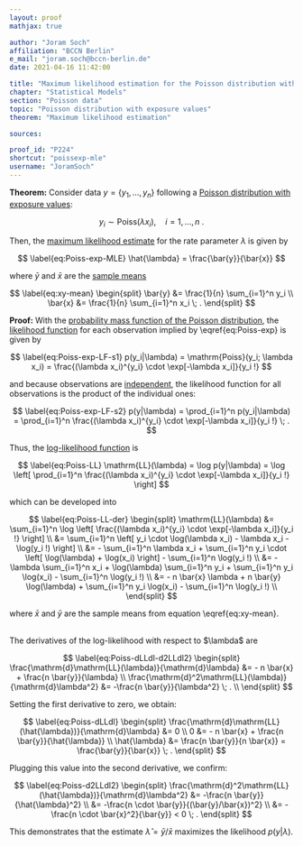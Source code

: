 ```yaml
---
layout: proof
mathjax: true

author: "Joram Soch"
affiliation: "BCCN Berlin"
e_mail: "joram.soch@bccn-berlin.de"
date: 2021-04-16 11:42:00

title: "Maximum likelihood estimation for the Poisson distribution with exposure values"
chapter: "Statistical Models"
section: "Poisson data"
topic: "Poisson distribution with exposure values"
theorem: "Maximum likelihood estimation"

sources:

proof_id: "P224"
shortcut: "poissexp-mle"
username: "JoramSoch"
---
```



**Theorem:** Consider data $y = \left\lbrace y_1, \ldots, y_n \right\rbrace$ following a [Poisson distribution with exposure values](/D/poissexp):

$$ \label{eq:Poiss-exp}
y_i \sim \mathrm{Poiss}(\lambda x_i), \quad i = 1, \ldots, n \; .
$$

Then, the [maximum likelihood estimate](/D/mle) for the rate parameter $\lambda$ is given by

$$ \label{eq:Poiss-exp-MLE}
\hat{\lambda} = \frac{\bar{y}}{\bar{x}}
$$

where $\bar{y}$ and $\bar{x}$ are the [sample means](/D/mean-sample)

$$ \label{eq:xy-mean}
\begin{split}
\bar{y} &= \frac{1}{n} \sum_{i=1}^n y_i \\
\bar{x} &= \frac{1}{n} \sum_{i=1}^n x_i \; .
\end{split}
$$


**Proof:** With the [probability mass function of the Poisson distribution](/P/poiss-pmf), the [likelihood function](/D/lf) for each observation implied by \eqref{eq:Poiss-exp} is given by

$$ \label{eq:Poiss-exp-LF-s1}
p(y_i|\lambda) = \mathrm{Poiss}(y_i; \lambda x_i) = \frac{(\lambda x_i)^{y_i} \cdot \exp[-\lambda x_i]}{y_i !}
$$

and because observations are [independent](/D/ind), the likelihood function for all observations is the product of the individual ones:

$$ \label{eq:Poiss-exp-LF-s2}
p(y|\lambda) = \prod_{i=1}^n p(y_i|\lambda) = \prod_{i=1}^n \frac{(\lambda x_i)^{y_i} \cdot \exp[-\lambda x_i]}{y_i !} \; .
$$

Thus, the [log-likelihood function](/D/llf) is

$$ \label{eq:Poiss-LL}
\mathrm{LL}(\lambda) = \log p(y|\lambda) = \log \left[ \prod_{i=1}^n \frac{(\lambda x_i)^{y_i} \cdot \exp[-\lambda x_i]}{y_i !} \right]
$$

which can be developed into

$$ \label{eq:Poiss-LL-der}
\begin{split}
\mathrm{LL}(\lambda) &= \sum_{i=1}^n \log \left[ \frac{(\lambda x_i)^{y_i} \cdot \exp[-\lambda x_i]}{y_i !} \right] \\
&= \sum_{i=1}^n \left[ y_i \cdot \log(\lambda x_i) - \lambda x_i - \log(y_i !) \right] \\
&= - \sum_{i=1}^n \lambda x_i + \sum_{i=1}^n y_i \cdot \left[ \log(\lambda) + \log(x_i) \right] - \sum_{i=1}^n \log(y_i !) \\
&= - \lambda \sum_{i=1}^n x_i + \log(\lambda) \sum_{i=1}^n y_i + \sum_{i=1}^n y_i \log(x_i) - \sum_{i=1}^n \log(y_i !) \\
&= - n \bar{x} \lambda + n \bar{y} \log(\lambda) + \sum_{i=1}^n y_i \log(x_i) - \sum_{i=1}^n \log(y_i !) \\
\end{split}
$$

where $\bar{x}$ and $\bar{y}$ are the sample means from equation \eqref{eq:xy-mean}.

<br>
The derivatives of the log-likelihood with respect to $\lambda$ are

$$ \label{eq:Poiss-dLLdl-d2LLdl2}
\begin{split}
\frac{\mathrm{d}\mathrm{LL}(\lambda)}{\mathrm{d}\lambda} &= - n \bar{x} + \frac{n \bar{y}}{\lambda} \\
\frac{\mathrm{d}^2\mathrm{LL}(\lambda)}{\mathrm{d}\lambda^2} &= -\frac{n \bar{y}}{\lambda^2} \; . \\
\end{split}
$$

Setting the first derivative to zero, we obtain:

$$ \label{eq:Poiss-dLLdl}
\begin{split}
\frac{\mathrm{d}\mathrm{LL}(\hat{\lambda})}{\mathrm{d}\lambda} &= 0 \\
0 &= - n \bar{x} + \frac{n \bar{y}}{\hat{\lambda}} \\
\hat{\lambda} &= \frac{n \bar{y}}{n \bar{x}} = \frac{\bar{y}}{\bar{x}} \; .
\end{split}
$$

Plugging this value into the second derivative, we confirm:

$$ \label{eq:Poiss-d2LLdl2}
\begin{split}
\frac{\mathrm{d}^2\mathrm{LL}(\hat{\lambda})}{\mathrm{d}\lambda^2} &= -\frac{n \bar{y}}{\hat{\lambda}^2} \\
&= -\frac{n \cdot \bar{y}}{(\bar{y}/\bar{x})^2} \\
&= -\frac{n \cdot \bar{x}^2}{\bar{y}} < 0 \; .
\end{split}
$$

This demonstrates that the estimate $\hat{\lambda} = \bar{y}/\bar{x}$ maximizes the likelihood $p(y \vert \lambda)$.